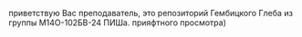 приветствую Вас преподаватель, это репозиторий Гембицкого Глеба из группы М14О-102БВ-24 ПИШа. прияфтного просмотра)
